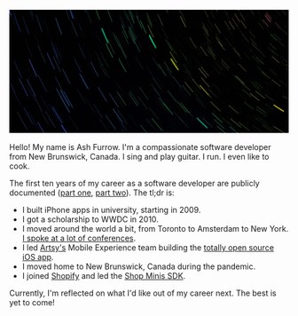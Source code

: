 ![Photo of a trail of stars, which has been colourized to resemble a rainbow](https://github.com/ashfurrow/ashfurrow/blob/main/background.jpg)

Hello! My name is Ash Furrow. I'm a compassionate software developer from New Brunswick, Canada. I sing and play guitar. I run. I even like to cook.

The first ten years of my career as a software developer are publicly documented ([part one](https://ashfurrow.com/blog/5-years-of-ios/), [part two](https://ashfurrow.com/blog/5-more-years-of-building-software/)). The tl;dr is:

- I built iPhone apps in university, starting in 2009.
- I got a scholarship to WWDC in 2010.
- I moved around the world a bit, from Toronto to Amsterdam to New York. [I spoke at a lot of conferences](https://ashfurrow.com/speaking/).
- I led [Artsy's](https://www.artsy.net) Mobile Experience team building the [totally open source iOS app](https://github.com/artsy/eigen).
- I moved home to New Brunswick, Canada during the pandemic.
- I joined [Shopify](https://shopify.engineering/) and led the [Shop Minis SDK](https://shop.app/minis).

Currently, I'm reflected on what I'd like out of my career next. The best is yet to come!
